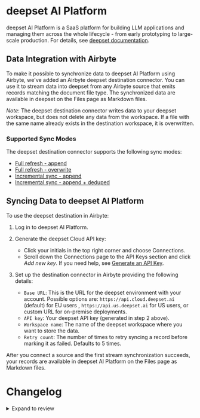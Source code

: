 # deepset AI Platform

deepset AI Platform is a SaaS platform for building LLM applications and managing them across the whole lifecycle - from early prototyping to large-scale production. For details, see [deepset documentation](https://docs.cloud.deepset.ai/docs/getting-started).

## Data Integration with Airbyte

To make it possible to synchronize data to deepset AI Platform using Airbyte, we've added an Airbyte deepset destination connector. You can use it to stream data into deepset from any Airbyte source that emits records matching the document file type. The synchronized data are available in deepset on the Files page as Markdown files.

_Note_: The deepset destination connector writes data to your deepset workspace, but does not delete any data from the workspace. If a file with the same name already exists in the destination workspace, it is overwritten.

### Supported Sync Modes

The deepset destination connector supports the following sync modes:

* [Full refresh - append](https://docs.airbyte.com/understanding-airbyte/connections/full-refresh-append/)
* [Full refresh - overwrite](https://docs.airbyte.com/understanding-airbyte/connections/full-refresh-overwrite/)
* [Incremental sync - append](https://docs.airbyte.com/understanding-airbyte/connections/incremental-append/)
* [Incremental sync - append + deduped ](https://docs.airbyte.com/understanding-airbyte/connections/incremental-append-deduped)

## Syncing Data to deepset AI Platform

To use the deepset destination in Airbyte:

1. Log in to deepset AI Platform.

2. Generate the deepset Cloud API key:

    - Click your initials in the top right corner and choose Connections.
    - Scroll down the Connections page to the API Keys section and click _Add new key_. If you need help, see [Generate an API Key](https://docs.cloud.deepset.ai/docs/generate-api-key).

3. Set up the destination connector in Airbyte providing the following details:

    - `Base URL`: This is the URL for the deepset environment with your account. Possible options are: `https://api.cloud.deepset.ai` (default) for EU users , `https://api.us.deepset.ai` for US users, or custom URL for on-premise deployments.
    - `API key`: Your deepset API key (generated in step 2 above).
    - `Workspace name`: The name of the deepset workspace where you want to store the data.
    - `Retry count`: The number of times to retry syncing a record before marking it as failed. Defaults to 5 times.

After you connect a source and the first stream synchronization succeeds, your records are available in deepset AI Platform on the Files page as Markdown files.

# Changelog


<details>
  <summary>Expand to review</summary>

| Version | Date       | Pull Request                                             | Subject                                |
| :------ | :--------- | :------------------------------------------------------- | :------------------------------------- |
| 0.1.9 | 2025-10-14 | [66821](https://github.com/airbytehq/airbyte/pull/66821) | Update dependencies |
| 0.1.8 | 2025-05-17 | [60635](https://github.com/airbytehq/airbyte/pull/60635) | Update dependencies |
| 0.1.7 | 2025-05-10 | [59834](https://github.com/airbytehq/airbyte/pull/59834) | Update dependencies |
| 0.1.6 | 2025-05-03 | [58717](https://github.com/airbytehq/airbyte/pull/58717) | Update dependencies |
| 0.1.5 | 2025-04-19 | [58229](https://github.com/airbytehq/airbyte/pull/58229) | Update dependencies |
| 0.1.4 | 2025-04-12 | [57619](https://github.com/airbytehq/airbyte/pull/57619) | Update dependencies |
| 0.1.3 | 2025-04-05 | [57176](https://github.com/airbytehq/airbyte/pull/57176) | Update dependencies |
| 0.1.2 | 2025-03-29 | [56599](https://github.com/airbytehq/airbyte/pull/56599) | Update dependencies |
| 0.1.1 | 2025-03-22 | [56097](https://github.com/airbytehq/airbyte/pull/56097) | Update dependencies |
| 0.1.0 | 2025-01-10 | [48875](https://github.com/airbytehq/airbyte/pull/48875) | Initial release |

</details>
